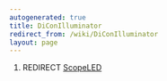 ```yaml
---
autogenerated: true
title: DiConIlluminator
redirect_from: /wiki/DiConIlluminator
layout: page
---
```


1.  REDIRECT [ScopeLED](ScopeLED "wikilink")

